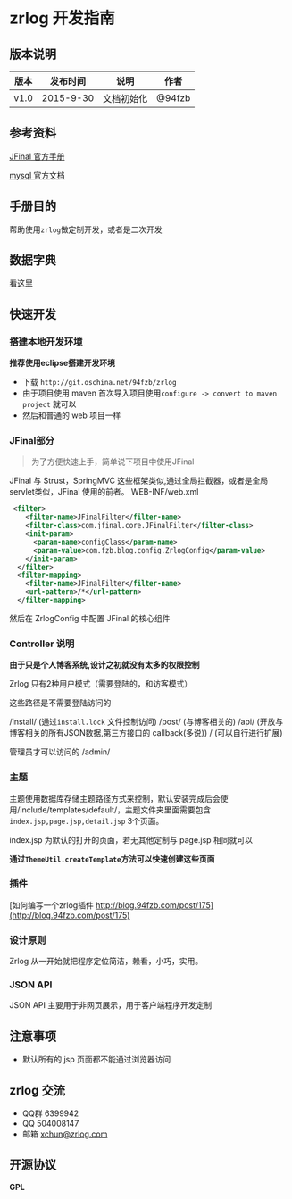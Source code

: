 # zrlog 开发指南

## 版本说明

|版本|发布时间|说明|作者|
|---|---|---|---|
|v1.0|2015-9-30|文档初始化|@94fzb|

## 参考资料

[JFinal 官方手册](http://jfinal.com)

[mysql 官方文档](http://doc.mysql.com)

## 手册目的

帮助使用`zrlog`做定制开发，或者是二次开发

## 数据字典
[看这里](http://doc.zrlog.com/database/index.html)

## 快速开发

### 搭建本地开发环境

**推荐使用eclipse搭建开发环境**

* 下载 `http://git.oschina.net/94fzb/zrlog`
* 由于项目使用 maven 首次导入项目使用`configure -> convert to maven project` 就可以
* 然后和普通的 web 项目一样

### JFinal部分

> 为了方便快速上手，简单说下项目中使用JFinal

JFinal 与 Strust，SpringMVC 这些框架类似,通过全局拦截器，或者是全局servlet类似，JFinal 使用的前者。
WEB-INF/web.xml

```xml
 <filter>
    <filter-name>JFinalFilter</filter-name>
    <filter-class>com.jfinal.core.JFinalFilter</filter-class>
    <init-param>
      <param-name>configClass</param-name>
      <param-value>com.fzb.blog.config.ZrlogConfig</param-value>
    </init-param>
  </filter>
  <filter-mapping>
    <filter-name>JFinalFilter</filter-name>
    <url-pattern>/*</url-pattern>
  </filter-mapping>
```

然后在 ZrlogConfig 中配置 JFinal 的核心组件


### Controller 说明
**由于只是个人博客系统,设计之初就没有太多的权限控制**

Zrlog 只有2种用户模式（需要登陆的，和访客模式）

这些路径是不需要登陆访问的

/install/ (通过`install.lock` 文件控制访问)
/post/ (与博客相关的)
/api/ (开放与博客相关的所有JSON数据,第三方接口的 callback(多说))
/ (可以自行进行扩展)

管理员才可以访问的
/admin/

### 主题

主题使用数据库存储主题路径方式来控制，默认安装完成后会使用/include/templates/default/，主题文件夹里面需要包含 `index.jsp,page.jsp,detail.jsp` 3个页面。

index.jsp 为默认的打开的页面，若无其他定制与 page.jsp 相同就可以

**通过`ThemeUtil.createTemplate`方法可以快速创建这些页面**

### 插件
[如何编写一个zrlog插件 http://blog.94fzb.com/post/175](http://blog.94fzb.com/post/175)

### 设计原则

Zrlog 从一开始就把程序定位简洁，赖看，小巧，实用。

### JSON API

JSON API 主要用于非网页展示，用于客户端程序开发定制

## 注意事项

* 默认所有的 jsp 页面都不能通过浏览器访问

## zrlog 交流

* QQ群 6399942
* QQ 504008147
* 邮箱 xchun@zrlog.com


## 开源协议

**GPL**